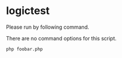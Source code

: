 # logictest
Please run by following command.

There are no command options for this script.

```
php foobar.php
```
